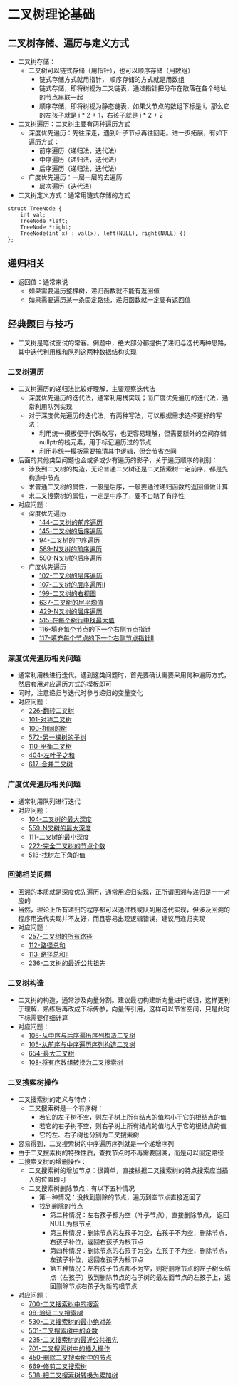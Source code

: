 # 二叉树理论基础

## 二叉树存储、遍历与定义方式

- 二叉树存储：
  - 二叉树可以链式存储（用指针），也可以顺序存储（用数组）
    - 链式存储方式就用指针， 顺序存储的方式就是用数组
    - 链式存储，即将树视为二叉链表，通过指针把分布在散落在各个地址的节点串联一起
    - 顺序存储，即将树视为静态链表，如果父节点的数组下标是 i，那么它的左孩子就是 i * 2 + 1，右孩子就是 i * 2 + 2
- 二叉树遍历：二叉树主要有两种遍历方式
  - 深度优先遍历：先往深走，遇到叶子节点再往回走。进一步拓展，有如下遍历方式：
    - 前序遍历（递归法，迭代法）
    - 中序遍历（递归法，迭代法）
    - 后序遍历（递归法，迭代法）
  - 广度优先遍历：一层一层的去遍历
    - 层次遍历（迭代法）
- 二叉树定义方式：通常用链式存储的方式
```
struct TreeNode {
    int val;
    TreeNode *left;
    TreeNode *right;
    TreeNode(int x) : val(x), left(NULL), right(NULL) {}
};
```

## 递归相关

- 返回值：通常来说
  - 如果需要遍历整棵树，递归函数就不能有返回值
  - 如果需要遍历某一条固定路线，递归函数就一定要有返回值

## 经典题目与技巧

- 二叉树是笔试面试的常客。例题中，绝大部分都提供了递归与迭代两种思路，其中迭代利用栈和队列这两种数据结构实现

### 二叉树遍历
- 二叉树遍历的递归法比较好理解，主要观察迭代法
  - 深度优先遍历的迭代法，通常利用栈实现；而广度优先遍历的迭代法，通常利用队列实现
  - 对于深度优先遍历的迭代法，有两种写法，可以根据需求选择更好的写法：
    - 利用统一模板便于代码改写，也更容易理解，但需要额外的空间存储nullptr的栈元素，用于标记遍历过的节点
    - 利用非统一模板需要搞清其中逻辑，但会节省空间
- 后面的其他类型问题也会或多或少有遍历的影子，关于遍历顺序的判别：
  - 涉及到二叉树的构造，无论普通二叉树还是二叉搜索树一定前序，都是先构造中节点
  - 求普通二叉树的属性，一般是后序，一般要通过递归函数的返回值做计算
  - 求二叉搜索树的属性，一定是中序了，要不白瞎了有序性
- 对应问题：
  - 深度优先遍历
    - [144-二叉树的前序遍历](例题/144-二叉树的前序遍历.md)
    - [145-二叉树的后序遍历](例题/145-二叉树的后序遍历.md)
    - [94-二叉树的中序遍历](例题/94-二叉树的中序遍历.md)
    - [589-N叉树的前序遍历](例题/589-N叉树的前序遍历.md)
    - [590-N叉树的后序遍历](例题/590-N叉树的后序遍历.md)
  - 广度优先遍历
    - [102-二叉树的层序遍历](例题/102-二叉树的层序遍历.md)
    - [107-二叉树的层序遍历II](例题/107-二叉树的层序遍历II.md)
    - [199-二叉树的右视图](例题/199-二叉树的右视图.md)
    - [637-二叉树的层平均值](例题/637-二叉树的层平均值.md)
    - [429-N叉树的层序遍历](例题/429-N叉树的层序遍历.md)
    - [515-在每个树行中找最大值](例题/515-在每个树行中找最大值.md)
    - [116-填充每个节点的下一个右侧节点指针](例题/116-填充每个节点的下一个右侧节点指针.md)
    - [117-填充每个节点的下一个右侧节点指针II](例题/117-填充每个节点的下一个右侧节点指针II.md)

### 深度优先遍历相关问题
- 通常利用栈进行迭代。遇到这类问题时，首先要确认需要采用何种遍历方式，然后套用对应遍历方式的模板即可
- 同时，注意递归与迭代时参与递归的变量变化
- 对应问题：
  - [226-翻转二叉树](例题/226-翻转二叉树.md)
  - [101-对称二叉树](例题/101-对称二叉树.md)
  - [100-相同的树](例题/100-相同的树.md)
  - [572-另一棵树的子树](例题/572-另一棵树的子树.md)
  - [110-平衡二叉树](例题/110-平衡二叉树.md)
  - [404-左叶子之和](例题/404-左叶子之和.md)
  - [617-合并二叉树](例题/617-合并二叉树.md)

### 广度优先遍历相关问题
- 通常利用队列进行迭代
- 对应问题：
  - [104-二叉树的最大深度](例题/104-二叉树的最大深度.md)
  - [559-N叉树的最大深度](例题/559-N叉树的最大深度.md)
  - [111-二叉树的最小深度](例题/111-二叉树的最小深度.md)
  - [222-完全二叉树的节点个数](例题/222-完全二叉树的节点个数.md)
  - [513-找树左下角的值](例题/513-找树左下角的值.md)

### 回溯相关问题
- 回溯的本质就是深度优先遍历，通常用递归实现，正所谓回溯与递归是一一对应的
- 当然，理论上所有递归的程序都可以通过栈或队列用迭代实现，但涉及回溯的程序用迭代实现并不友好，而且容易出现逻辑错误，建议用递归实现
- 对应问题：
  - [257-二叉树的所有路径](例题/257-二叉树的所有路径.md)
  - [112-路径总和](例题/112-路径总和.md)
  - [113-路径总和II](例题/113-路径总和II.md)
  - [236-二叉树的最近公共祖先](例题/236-二叉树的最近公共祖先.md)

### 二叉树构造
- 二叉树的构造，通常涉及向量分割。建议最初构建新向量进行递归，这样更利于理解，熟练后再改成下标传参，向量传引用，这样可以节省空间，只是此时下标需要仔细计算
- 对应问题：
  - [106-从中序与后序遍历序列构造二叉树](例题/106-从中序与后序遍历序列构造二叉树.md)
  - [105-从前序与中序遍历序列构造二叉树](例题/105-从前序与中序遍历序列构造二叉树.md)
  - [654-最大二叉树](例题/654-最大二叉树.md)
  - [108-将有序数组转换为二叉搜索树](例题/108-将有序数组转换为二叉搜索树.md)

### 二叉搜索树操作
- 二叉搜索树的定义与特点：
  - 二叉搜索树是一个有序树：
    - 若它的左子树不空，则左子树上所有结点的值均小于它的根结点的值
    - 若它的右子树不空，则右子树上所有结点的值均大于它的根结点的值
    - 它的左、右子树也分别为二叉搜索树
- 容易得到，二叉搜索树的中序遍历序列就是一个递增序列
- 由于二叉搜索树的特殊性质，查找节点时不再需要回溯，而是可以固定路径
- 二搜索叉树的增删操作：
  - 二叉搜索树的增加节点：很简单，直接根据二叉搜索树的特点搜索应当插入的位置即可
  - 二叉搜索树删除节点：有以下五种情况
    - 第一种情况：没找到删除的节点，遍历到空节点直接返回了
    - 找到删除的节点
      - 第二种情况：左右孩子都为空（叶子节点），直接删除节点， 返回NULL为根节点
      - 第三种情况：删除节点的左孩子为空，右孩子不为空，删除节点，右孩子补位，返回右孩子为根节点
      - 第四种情况：删除节点的右孩子为空，左孩子不为空，删除节点，左孩子补位，返回左孩子为根节点
      - 第五种情况：左右孩子节点都不为空，则将删除节点的左子树头结点（左孩子）放到删除节点的右子树的最左面节点的左孩子上，返回删除节点右孩子为新的根节点
- 对应问题：
  - [700-二叉搜索树中的搜索](例题/700-二叉搜索树中的搜索.md)
  - [98-验证二叉搜索树](例题/98-验证二叉搜索树.md)
  - [530-二叉搜索树的最小绝对差](例题/530-二叉搜索树的最小绝对差.md)
  - [501-二叉搜索树中的众数](例题/501-二叉搜索树中的众数.md)
  - [235-二叉搜索树的最近公共祖先](例题/235-二叉搜索树的最近公共祖先.md)
  - [701-二叉搜索树中的插入操作](例题/701-二叉搜索树中的插入操作.md)
  - [450-删除二叉搜索树中的节点](例题/450-删除二叉搜索树中的节点.md)
  - [669-修剪二叉搜索树](例题/669-修剪二叉搜索树.md)
  - [538-把二叉搜索树转换为累加树](例题/538-把二叉搜索树转换为累加树.md)